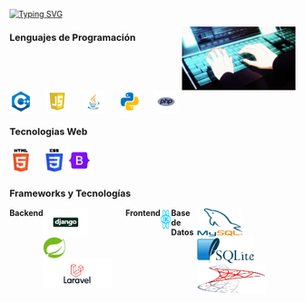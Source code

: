 [![Typing SVG](https://readme-typing-svg.demolab.com?font=Sofadi+One&weight=500&pause=2000&width=435&lines=Bienvenido+a+mi+perfil+de+GitHub)](https://git.io/typing-svg)

<img src="imgs/gif.gif" alt="Gift" align="right" width="200">

### Lenguajes de Programación
<div style="display: inline-block">
<img src="imgs/c++.png" alt="c++" align="center" height="40" width="40" style="margin-right: 20px">
<img src="imgs/javascript.png" alt="javascript" align="center" height="40" width="40" style="margin-right: 20px">
<img src="imgs/java.png" alt="java" align="center" height="40" width="40" style="margin-right: 20px">
<img src="imgs/python.png" alt="python" align="center" height="40" width="40" style="margin-right: 20px">
<img src="imgs/php.png" alt="php" align="center" height="40" width="40" style="margin-right: 20px">
<br>
</div>

### Tecnologias Web
<div style="display: inline-block">
<img src="imgs/html.png" alt="html" align="center" height="40" width="40" style="margin-right: 20px">
<img src="imgs/css.png" alt="css" align="center" height="40" width="30">
<img src="imgs/bootstrap.png" alt="bootstrap" align="center" height="50" width="50"">
<br>
</div>

### Frameworks y Tecnologías

<div style="display: flex; justify-content: center; align-items: flex-start;">
    <strong>Backend</strong>
    <div style="display: inline-block">
    <img src="imgs/django.png" alt="django" align="center" height="50" width="80" style="margin-right: 30px">
    <img src="imgs/springboot.png" alt="springboot" align="center" height="40" width="40" style="margin-right: 30px">
    <img src="imgs/laravel.png" alt="laravel" align="center" height="50" width="120">
    <br>
    </div>
    <br>
    <strong>Frontend</strong>
    <div style="display: inline-block">
    <img src="imgs/react.png" alt="react" align="center" height="40" width="40">
    <br>
    </div>
    <br>
    <strong>Base de Datos</strong>
    <div style="display: inline-block">
    <img src="imgs/mysql.png" alt="mysql" align="center" height="50" width="80" style="margin-right: 30px">
    <img src="imgs/sqlite.png" alt="sqlite" align="center" height="50" width="100" style="margin-right: 30px">
    <img src="imgs/sqlserver.png" alt="sqlserver" align="center" height="50" width="120">
    <br>
    </div>
</div>